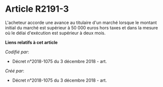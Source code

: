 # Article R2191-3

L'acheteur accorde une avance au titulaire d'un marché lorsque le montant initial du marché est supérieur à 50 000 euros hors
taxes et dans la mesure où le délai d'exécution est supérieur à deux mois.

**Liens relatifs à cet article**

_Codifié par_:

  - Décret n°2018-1075 du 3 décembre 2018 - art.

_Créé par_:

  - Décret n°2018-1075 du 3 décembre 2018 - art.

